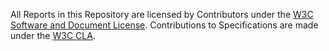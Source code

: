 All Reports in this Repository are licensed by Contributors under the
[W3C Software and Document
License](http://www.w3.org/Consortium/Legal/2015/copyright-software-and-document). Contributions to
Specifications are made under the [W3C CLA](https://www.w3.org/community/about/agreements/cla/).